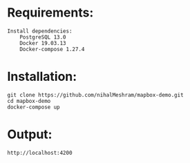 # Requirements:
    Install dependencies:
        PostgreSQL 13.0
        Docker 19.03.13
        Docker-compose 1.27.4

# Installation:
    git clone https://github.com/nihalMeshram/mapbox-demo.git
    cd mapbox-demo
    docker-compose up

# Output:
    http://localhost:4200
